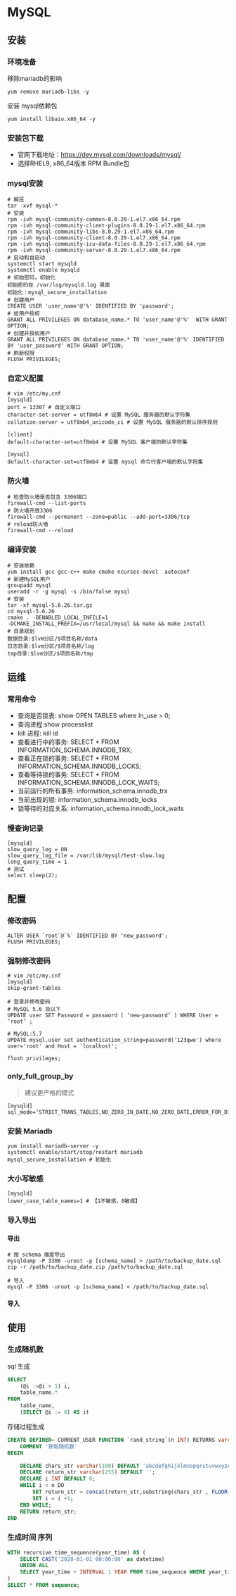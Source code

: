 # MySQL

## 安装

### 环境准备

移除mariadb的影响
```shell
yum remove mariadb-libs -y
```

安装 mysql依赖包
```shell
yum install libaio.x86_64 -y
```

### 安装包下载

- 官网下载地址：https://dev.mysql.com/downloads/mysql/
- 选择RHEL9, x86_64版本 RPM Bundle包


### mysql安装
```shell
# 解压
tar -xvf mysql-*
# 安装
rpm -ivh mysql-community-common-8.0.29-1.el7.x86_64.rpm
rpm -ivh mysql-community-client-plugins-8.0.29-1.el7.x86_64.rpm
rpm -ivh mysql-community-libs-8.0.29-1.el7.x86_64.rpm
rpm -ivh mysql-community-client-8.0.29-1.el7.x86_64.rpm
rpm -ivh mysql-community-icu-data-files-8.0.29-1.el7.x86_64.rpm
rpm -ivh mysql-community-server-8.0.29-1.el7.x86_64.rpm
# 启动和自启动
systemctl start mysqld
systemctl enable mysqld
# 初始密码，初始化
初始密码在 /var/log/mysqld.log 里面
初始化：mysql_secure_installation
# 创建用户
CREATE USER 'user_name'@'%' IDENTIFIED BY 'password';
# 给用户授权
GRANT ALL PRIVILEGES ON database_name.* TO 'user_name'@'%'  WITH GRANT OPTION;
# 创建并授权用户
GRANT ALL PRIVILEGES ON database_name.* TO 'user_name'@'%' IDENTIFIED BY 'user_password' WITH GRANT OPTION;
# 刷新权限
FLUSH PRIVILEGES;
```


### 自定义配置
```shell
# vim /etc/my.cnf
[mysqld]
port = 13307 # 自定义端口
character-set-server = utf8mb4 # 设置 MySQL 服务器的默认字符集
collation-server = utf8mb4_unicode_ci # 设置 MySQL 服务器的默认排序规则

[client]
default-character-set=utf8mb4 # 设置 MySQL 客户端的默认字符集

[mysql]
default-character-set=utf8mb4 # 设置 mysql 命令行客户端的默认字符集

```


### 防火墙

```shell script
# 检查防火墙是否包含 3306端口
firewall-cmd --list-ports
# 防火墙开放3306
firewall-cmd --permanent --zone=public --add-port=3306/tcp
# reload防火墙
firewall-cmd --reload
```


### 编译安装
```shell
# 安装依赖
yum install gcc gcc‐c++ make cmake ncurses‐devel  autoconf
# 新建MySQL用户
groupadd mysql
useradd ‐r ‐g mysql ‐s /bin/false mysql
# 安装
tar ‐xf mysql‐5.6.26.tar.gz
cd mysql‐5.6.26
cmake . ‐DENABLED_LOCAL_INFILE=1 ‐DCMAKE_INSTALL_PREFIX=/usr/local/mysql && make && make install
# 目录规划
数据目录:$lvm分区/$项目名称/data
日志目录:$lvm分区/$项目名称/log
tmp目录:$lvm分区/$项目名称/tmp
```


## 运维

### 常用命令

- 查询是否锁表: show OPEN TABLES where In_use > 0;
- 查询进程:show processlist
- kill 进程: kill    id
- 查看进行中的事务: SELECT * FROM INFORMATION_SCHEMA.INNODB_TRX;
- 查看正在锁的事务: SELECT * FROM INFORMATION_SCHEMA.INNODB_LOCKS;
- 查看等待锁的事务: SELECT * FROM INFORMATION_SCHEMA.INNODB_LOCK_WAITS;
- 当前运行的所有事务: information_schema.innodb_trx
- 当前出现的锁: information_schema.innodb_locks
- 锁等待的对应关系: information_schema.innodb_lock_waits

### 慢查询记录
```shell
[mysqld]
slow_query_log = ON
slow_query_log_file = /var/lib/mysql/test-slow.log
long_query_time = 1
# 测试
select sleep(2);
```

## 配置

### 修改密码
```shell
ALTER USER `root`@`%` IDENTIFIED BY 'new_password';
FLUSH PRIVILEGES;
```

### 强制修改密码
```shell
# vim /etc/my.cnf
[mysqld]
skip-grant-tables

# 登录并修改密码
# MySQL 5.6 及以下
UPDATE user SET Password = password ( ‘new-password’ ) WHERE User = ‘root’ ;

# MySQL:5.7
UPDATE mysql.user set authentication_string=password('123qwe') where user='root' and Host = 'localhost';

flush privileges;
```

### only_full_group_by
> 建议更严格的模式
```shell
[mysqld]
sql_mode='STRICT_TRANS_TABLES,NO_ZERO_IN_DATE,NO_ZERO_DATE,ERROR_FOR_DIVISION_BY_ZERO,NO_AUTO_CREATE_USER,NO_ENGINE_SUBSTITUTION'
```

### 安装 Mariadb
```shell
yum install mariadb-server -y
systemctl enable/start/stop/restart mariadb
mysql_secure_installation # 初始化
```

### 大小写敏感
```shell
[mysqld]
lower_case_table_names=1 # 【1不敏感，0敏感】
```

### 导入导出

####  导出
```shell
# 按 schema 维度导出
mysqldump -P 3306 -uroot -p [schema_name] > /path/to/backup_date.sql
zip -r /path/to/backup_date.zip /path/to/backup_date.sql

# 导入
mysql -P 3306 -uroot -p [schema_name] < /path/to/backup_date.sql
```

#### 导入



## 使用

### 生成随机数

sql 生成
```sql
SELECT
	(@i :=@i + 1) i,
	table_name.*
FROM
    table_name,
	(SELECT @i := 0) AS it
```

存储过程生成
```sql
CREATE DEFINER= CURRENT_USER FUNCTION `rand_string`(n INT) RETURNS varchar(255) CHARSET utf8
    COMMENT '获取随机数'
BEGIN

    DECLARE chars_str varchar(100) DEFAULT 'abcdefghijklmnopqrstuvwxyzABCDEFGHIJKLMNOPQRSTUVWXYZ0123456789';
    DECLARE return_str varchar(255) DEFAULT '';
    DECLARE i INT DEFAULT 0;
    WHILE i < n DO
        SET return_str = concat(return_str,substring(chars_str , FLOOR(1 + RAND()*62 ),1));
        SET i = i +1;
    END WHILE;
    RETURN return_str;
END
```

### 生成时间 序列
```sql
WITH recursive time_sequence(year_time) AS (
    SELECT CAST('2020-01-01 00:00:00' as datetime)
    UNION ALL
    SELECT year_time + INTERVAL 1 YEAR FROM time_sequence WHERE year_time < NOW()
)
SELECT * FROM sequence;
```
